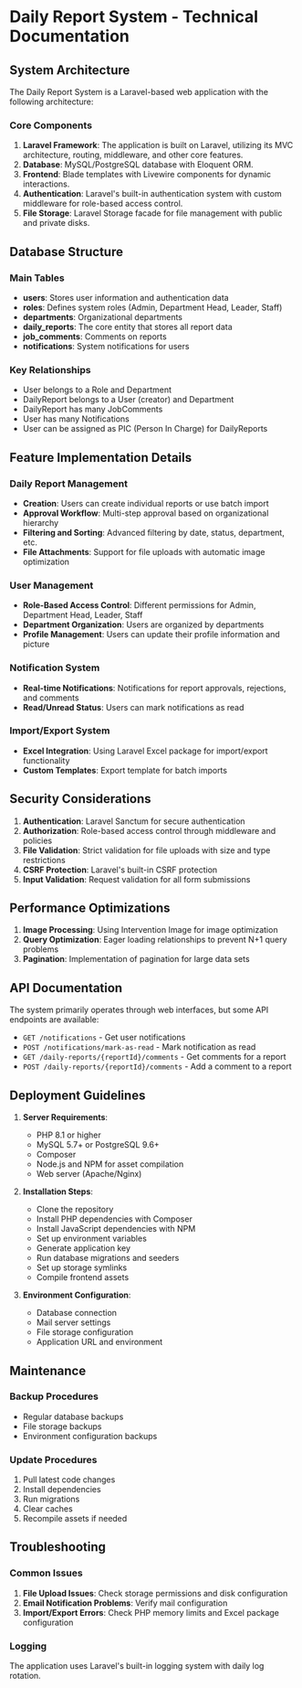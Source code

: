 # Daily Report System - Technical Documentation

## System Architecture

The Daily Report System is a Laravel-based web application with the following architecture:

### Core Components
1. **Laravel Framework**: The application is built on Laravel, utilizing its MVC architecture, routing, middleware, and other core features.
2. **Database**: MySQL/PostgreSQL database with Eloquent ORM.
3. **Frontend**: Blade templates with Livewire components for dynamic interactions.
4. **Authentication**: Laravel's built-in authentication system with custom middleware for role-based access control.
5. **File Storage**: Laravel Storage facade for file management with public and private disks.

## Database Structure

### Main Tables
- **users**: Stores user information and authentication data
- **roles**: Defines system roles (Admin, Department Head, Leader, Staff)
- **departments**: Organizational departments
- **daily_reports**: The core entity that stores all report data
- **job_comments**: Comments on reports
- **notifications**: System notifications for users

### Key Relationships
- User belongs to a Role and Department
- DailyReport belongs to a User (creator) and Department
- DailyReport has many JobComments
- User has many Notifications
- User can be assigned as PIC (Person In Charge) for DailyReports

## Feature Implementation Details

### Daily Report Management
- **Creation**: Users can create individual reports or use batch import
- **Approval Workflow**: Multi-step approval based on organizational hierarchy
- **Filtering and Sorting**: Advanced filtering by date, status, department, etc.
- **File Attachments**: Support for file uploads with automatic image optimization

### User Management
- **Role-Based Access Control**: Different permissions for Admin, Department Head, Leader, Staff
- **Department Organization**: Users are organized by departments
- **Profile Management**: Users can update their profile information and picture

### Notification System
- **Real-time Notifications**: Notifications for report approvals, rejections, and comments
- **Read/Unread Status**: Users can mark notifications as read

### Import/Export System
- **Excel Integration**: Using Laravel Excel package for import/export functionality
- **Custom Templates**: Export template for batch imports

## Security Considerations

1. **Authentication**: Laravel Sanctum for secure authentication
2. **Authorization**: Role-based access control through middleware and policies
3. **File Validation**: Strict validation for file uploads with size and type restrictions
4. **CSRF Protection**: Laravel's built-in CSRF protection
5. **Input Validation**: Request validation for all form submissions

## Performance Optimizations

1. **Image Processing**: Using Intervention Image for image optimization
2. **Query Optimization**: Eager loading relationships to prevent N+1 query problems
3. **Pagination**: Implementation of pagination for large data sets

## API Documentation

The system primarily operates through web interfaces, but some API endpoints are available:

- `GET /notifications` - Get user notifications
- `POST /notifications/mark-as-read` - Mark notification as read
- `GET /daily-reports/{reportId}/comments` - Get comments for a report
- `POST /daily-reports/{reportId}/comments` - Add a comment to a report

## Deployment Guidelines

1. **Server Requirements**:
   - PHP 8.1 or higher
   - MySQL 5.7+ or PostgreSQL 9.6+
   - Composer
   - Node.js and NPM for asset compilation
   - Web server (Apache/Nginx)

2. **Installation Steps**:
   - Clone the repository
   - Install PHP dependencies with Composer
   - Install JavaScript dependencies with NPM
   - Set up environment variables
   - Generate application key
   - Run database migrations and seeders
   - Set up storage symlinks
   - Compile frontend assets

3. **Environment Configuration**:
   - Database connection
   - Mail server settings
   - File storage configuration
   - Application URL and environment

## Maintenance

### Backup Procedures
- Regular database backups
- File storage backups
- Environment configuration backups

### Update Procedures
1. Pull latest code changes
2. Install dependencies
3. Run migrations
4. Clear caches
5. Recompile assets if needed

## Troubleshooting

### Common Issues
1. **File Upload Issues**: Check storage permissions and disk configuration
2. **Email Notification Problems**: Verify mail configuration
3. **Import/Export Errors**: Check PHP memory limits and Excel package configuration

### Logging
The application uses Laravel's built-in logging system with daily log rotation. 